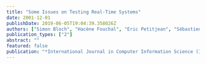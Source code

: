 ```yaml
---
title: "Some Issues on Testing Real-Time Systems"
date: 2001-12-01
publishDate: 2019-06-05T19:04:39.358026Z
authors: ["Simon Bloch", "Hacène Fouchal", "Eric Petitjean", "Sébastien Salva"]
publication_types: ["2"]
abstract: ""
featured: false
publication: "*International Journal in Computer Information Science (IJCIS)*"
---
```



